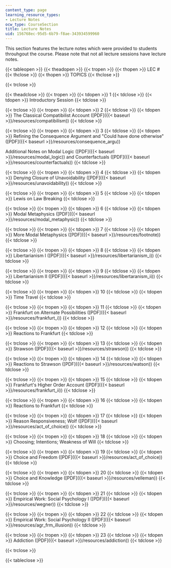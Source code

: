 ```yaml
---
content_type: page
learning_resource_types:
- Lecture Notes
ocw_type: CourseSection
title: Lecture Notes
uid: 156768ec-95d5-6b79-f8ae-343934599960
---
```


This section features the lecture notes which were provided to students throuhgout the course. Please note that not all lecture sessions have lecture notes.

{{< tableopen >}}
{{< theadopen >}}
{{< tropen >}}
{{< thopen >}}
LEC #
{{< thclose >}}
{{< thopen >}}
TOPICS
{{< thclose >}}

{{< trclose >}}

{{< theadclose >}}
{{< tropen >}}
{{< tdopen >}}
1
{{< tdclose >}}
{{< tdopen >}}
Introductory Session
{{< tdclose >}}

{{< trclose >}}
{{< tropen >}}
{{< tdopen >}}
2
{{< tdclose >}}
{{< tdopen >}}
The Classical Compatibilist Account ([PDF]({{< baseurl >}}/resources/compatibilism))
{{< tdclose >}}

{{< trclose >}}
{{< tropen >}}
{{< tdopen >}}
3
{{< tdclose >}}
{{< tdopen >}}
Refining the Consequence Argument and "Could have done otherwise" ([PDF]({{< baseurl >}}/resources/consequence_argu))  
  
Additional Notes on Modal Logic ([PDF]({{< baseurl >}}/resources/modal_logic)) and Counterfactuals ([PDF]({{< baseurl >}}/resources/counterfactuals))
{{< tdclose >}}

{{< trclose >}}
{{< tropen >}}
{{< tdopen >}}
4
{{< tdclose >}}
{{< tdopen >}}
Denying Closure of Unavoidability ([PDF]({{< baseurl >}}/resources/unavoidability))
{{< tdclose >}}

{{< trclose >}}
{{< tropen >}}
{{< tdopen >}}
5
{{< tdclose >}}
{{< tdopen >}}
Lewis on Law Breaking
{{< tdclose >}}

{{< trclose >}}
{{< tropen >}}
{{< tdopen >}}
6
{{< tdclose >}}
{{< tdopen >}}
Modal Metaphysics ([PDF]({{< baseurl >}}/resources/modal_metaphysic))
{{< tdclose >}}

{{< trclose >}}
{{< tropen >}}
{{< tdopen >}}
7
{{< tdclose >}}
{{< tdopen >}}
More Modal Metaphysics ([PDF]({{< baseurl >}}/resources/footnote))
{{< tdclose >}}

{{< trclose >}}
{{< tropen >}}
{{< tdopen >}}
8
{{< tdclose >}}
{{< tdopen >}}
Libertarianism I ([PDF]({{< baseurl >}}/resources/libertarianism_i))
{{< tdclose >}}

{{< trclose >}}
{{< tropen >}}
{{< tdopen >}}
9
{{< tdclose >}}
{{< tdopen >}}
Libertarianism II ([PDF]({{< baseurl >}}/resources/libertaranism_ii))
{{< tdclose >}}

{{< trclose >}}
{{< tropen >}}
{{< tdopen >}}
10
{{< tdclose >}}
{{< tdopen >}}
Time Travel
{{< tdclose >}}

{{< trclose >}}
{{< tropen >}}
{{< tdopen >}}
11
{{< tdclose >}}
{{< tdopen >}}
Frankfurt on Alternate Possibilities ([PDF]({{< baseurl >}}/resources/frankfurt_i))
{{< tdclose >}}

{{< trclose >}}
{{< tropen >}}
{{< tdopen >}}
12
{{< tdclose >}}
{{< tdopen >}}
Reactions to Frankfurt
{{< tdclose >}}

{{< trclose >}}
{{< tropen >}}
{{< tdopen >}}
13
{{< tdclose >}}
{{< tdopen >}}
Strawson ([PDF]({{< baseurl >}}/resources/strawson))
{{< tdclose >}}

{{< trclose >}}
{{< tropen >}}
{{< tdopen >}}
14
{{< tdclose >}}
{{< tdopen >}}
Reactions to Strawson ([PDF]({{< baseurl >}}/resources/watson))
{{< tdclose >}}

{{< trclose >}}
{{< tropen >}}
{{< tdopen >}}
15
{{< tdclose >}}
{{< tdopen >}}
Frankfurt's Higher Order Account ([PDF]({{< baseurl >}}/resources/frankfurt_ii))
{{< tdclose >}}

{{< trclose >}}
{{< tropen >}}
{{< tdopen >}}
16
{{< tdclose >}}
{{< tdopen >}}
Reactions to Frankfurt
{{< tdclose >}}

{{< trclose >}}
{{< tropen >}}
{{< tdopen >}}
17
{{< tdclose >}}
{{< tdopen >}}
Reason Responsiveness; Wolf ([PDF]({{< baseurl >}}/resources/act_of_choice))
{{< tdclose >}}

{{< trclose >}}
{{< tropen >}}
{{< tdopen >}}
18
{{< tdclose >}}
{{< tdopen >}}
Choosing; Intentions; Weakness of Will
{{< tdclose >}}

{{< trclose >}}
{{< tropen >}}
{{< tdopen >}}
19
{{< tdclose >}}
{{< tdopen >}}
Choice and Freedom ([PDF]({{< baseurl >}}/resources/act_of_choice))
{{< tdclose >}}

{{< trclose >}}
{{< tropen >}}
{{< tdopen >}}
20
{{< tdclose >}}
{{< tdopen >}}
Choice and Knowledge ([PDF]({{< baseurl >}}/resources/velleman))
{{< tdclose >}}

{{< trclose >}}
{{< tropen >}}
{{< tdopen >}}
21
{{< tdclose >}}
{{< tdopen >}}
Empirical Work: Social Psychology I ([PDF]({{< baseurl >}}/resources/wegner))
{{< tdclose >}}

{{< trclose >}}
{{< tropen >}}
{{< tdopen >}}
22
{{< tdclose >}}
{{< tdopen >}}
Empirical Work: Social Psychology II ([PDF]({{< baseurl >}}/resources/agr_frm_illusion))
{{< tdclose >}}

{{< trclose >}}
{{< tropen >}}
{{< tdopen >}}
23
{{< tdclose >}}
{{< tdopen >}}
Addiction ([PDF]({{< baseurl >}}/resources/addiction))
{{< tdclose >}}

{{< trclose >}}

{{< tableclose >}}